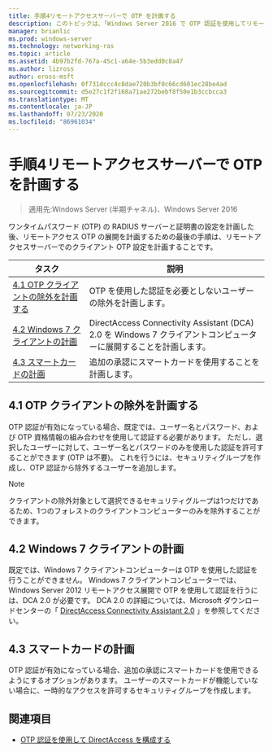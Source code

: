 ```yaml
---
title: 手順4リモートアクセスサーバーで OTP を計画する
description: このトピックは、「Windows Server 2016 で OTP 認証を使用してリモートアクセスを展開する」の一部です。
manager: brianlic
ms.prod: windows-server
ms.technology: networking-ras
ms.topic: article
ms.assetid: 4b97b2fd-767a-45c1-a64e-5b3edd0c8a47
ms.author: lizross
author: eross-msft
ms.openlocfilehash: 0f731dccc4c8dae720b3bf0c66cd601ec28be4ad
ms.sourcegitcommit: d5e27c1f2f168a71ae272bebf8f50e1b3ccbcca3
ms.translationtype: MT
ms.contentlocale: ja-JP
ms.lasthandoff: 07/23/2020
ms.locfileid: "86961034"
---
```

# <a name="step-4-plan-for-otp-on-the-remote-access-server"></a>手順4リモートアクセスサーバーで OTP を計画する

>適用先:Windows Server (半期チャネル)、Windows Server 2016

ワンタイムパスワード (OTP) の RADIUS サーバーと証明書の設定を計画した後、リモートアクセス OTP の展開を計画するための最後の手順は、リモートアクセスサーバーでのクライアント OTP 設定を計画することです。  
  
|タスク|説明|  
|----|--------|  
|[4.1 OTP クライアントの除外を計画する](#bkmk_4_1_Exemptions)|OTP を使用した認証を必要としないユーザーの除外を計画します。|  
|[4.2 Windows 7 クライアントの計画](#bkmk_4_2_Win7)|DirectAccess Connectivity Assistant (DCA) 2.0 を Windows 7 クライアントコンピューターに展開することを計画します。|  
|[4.3 スマートカードの計画](#BKMK_smartcard)|追加の承認にスマートカードを使用することを計画します。|  
  
## <a name="41-plan-for-otp-client-exemptions"></a><a name="bkmk_4_1_Exemptions"></a>4.1 OTP クライアントの除外を計画する  
OTP 認証が有効になっている場合、既定では、ユーザー名とパスワード、および OTP 資格情報の組み合わせを使用して認証する必要があります。 ただし、選択したユーザーに対して、ユーザー名とパスワードのみを使用した認証を許可することができます (OTP は不要)。 これを行うには、セキュリティグループを作成し、OTP 認証から除外するユーザーを追加します。  
  
> [!NOTE]  
> クライアントの除外対象として選択できるセキュリティグループは1つだけであるため、1つのフォレストのクライアントコンピューターのみを除外することができます。  
  
## <a name="42-plan-for-windows-7-clients"></a><a name="bkmk_4_2_Win7"></a>4.2 Windows 7 クライアントの計画  
既定では、Windows 7 クライアントコンピューターは OTP を使用した認証を行うことができません。  Windows 7 クライアントコンピューターでは、Windows Server 2012 リモートアクセス展開で OTP を使用して認証を行うには、DCA 2.0 が必要です。 DCA 2.0 の詳細については、Microsoft ダウンロードセンターの「 [DirectAccess Connectivity Assistant 2.0](https://go.microsoft.com/fwlink/?LinkId=253699) 」を参照してください。  
  
## <a name="43-plan-for-smart-cards"></a><a name="BKMK_smartcard"></a>4.3 スマートカードの計画  
OTP 認証が有効になっている場合、追加の承認にスマートカードを使用できるようにするオプションがあります。 ユーザーのスマートカードが機能していない場合に、一時的なアクセスを許可するセキュリティグループを作成します。  
  
## <a name="see-also"></a><a name="BKMK_Links"></a>関連項目  
  
-   [OTP 認証を使用して DirectAccess を構成する](../deploy-ra-otp.md)  
  
